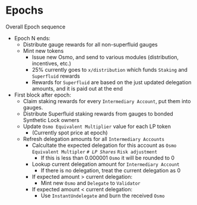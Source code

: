 <!--
order: 4
-->

# Epochs

Overall Epoch sequence

- Epoch N ends:
  - Distribute gauge rewards for all non-superfluid gauges
  - Mint new tokens
    - Issue new Osmo, and send to various modules (distribution, incentives, etc.)
    - 25% currently goes to `x/distribution` which funds `Staking` and `Superfluid` rewards
    - Rewards for `Superfluid` are based on the just updated delegation amounts, and it is paid out at the end
- First block after epoch:
  - Claim staking rewards for every `Intermediary Account`, put them into gauges.
  - Distribute Superfluid staking rewards from gauges to bonded Synthetic Lock owners
  - Update `Osmo Equivalent Multiplier` value for each LP token
    - (Currently spot price at epoch)
  - Refresh delegation amounts for all `Intermediary Accounts`
    - Calcultate the expected delegation for this account as `Osmo Equivalent Multipler` _`# LP Shares`_ `Risk adjustment`
      - If this is less than 0.000001 `Osmo` it will be rounded to 0
    - Lookup current delegation amount for `Intermediary Account`
      - If there is no delegation, treat the current delegation as 0
    - If expected amount > current delegation:
      - Mint new `Osmo` and `Delegate` to `Validator`
    - If expected amount < current delegation:
      - Use `InstantUndelegate` and burn the received `Osmo`
